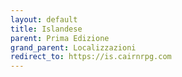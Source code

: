 ```yaml
---
layout: default
title: Islandese
parent: Prima Edizione
grand_parent: Localizzazioni
redirect_to: https://is.cairnrpg.com
---
```

